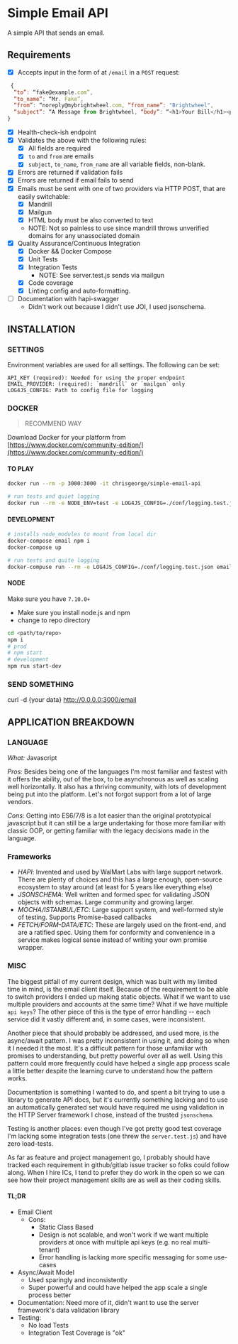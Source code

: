 Simple Email API
=========
A simple API that sends an email.

## Requirements

- [X] Accepts input in the form of at `/email` in a `POST` request:
```javascript
 {
  “to”: “fake@example.com”,
  “to_name”: “Mr. Fake”,
  “from”: “noreply@mybrightwheel.com, “from_name”: "Brightwheel",
  “subject”: “A Message from Brightwheel, “body”: “<h1>Your Bill</h1><p>$10</p>”
}
```
- [X] Health-check-ish endpoint
- [X] Validates the above with the following rules:
  - [X] All fields are required
  - [X] `to` and `from` are emails
  - [X] `subject`, `to_name`, `from_name` are all variable fields, non-blank.
- [X] Errors are returned if validation fails
- [X] Errors are returned if email fails to send
- [X] Emails must be sent with one of two providers via HTTP POST, that are easily switchable:
  - [X] Mandrill
  - [X] Mailgun
  - [X] HTML body must be also converted to text
  - NOTE: Not so painless to use since mandrill throws unverified domains for any unassociated domain
- [X] Quality Assurance/Continuous Integration
  - [X] Docker && Docker Compose
  - [X] Unit Tests
  - [X] Integration Tests
    - NOTE: See server.test.js sends via mailgun
  - [X] Code coverage
  - [X] Linting config and auto-formatting.
- [ ] Documentation with hapi-swagger
  - Didn't work out because I didn't use JOI, I used jsonschema.

## INSTALLATION
### SETTINGS
Environment variables are used for all settings. The following can be set:

```
API_KEY (required): Needed for using the proper endpoint
EMAIL_PROVIDER: (required): `mandrill` or `mailgun` only
LOG4JS_CONFIG: Path to config file for logging
```

### DOCKER
> RECOMMEND WAY

Download Docker for your platform from [https://www.docker.com/community-edition/](https://www.docker.com/community-edition/)


#### TO PLAY
```bash
docker run --rm -p 3000:3000 -it chrisgeorge/simple-email-api

# run tests and quiet logging
docker run --rm -e NODE_ENV=test -e LOG4JS_CONFIG=./conf/logging.test.json -it chrisgeorge/simple-email-api sh -c "npm i && npm test"
```


#### DEVELOPMENT

```bash
# installs node_modules to mount from local dir
docker-compose email npm i
docker-compose up

# run tests and quite logging
docker-compuse run --rm -e LOG4JS_CONFIG=./conf/logging.test.json email npm test
```

#### NODE
Make sure you have `7.10.0+`

* Make sure you install node.js and npm
* change to repo directory

```bash
cd <path/to/repo>
npm i
# prod
# npm start
# development
npm run start-dev
```

### SEND SOMETHING
curl -d {your data} http://0.0.0.0:3000/email

## APPLICATION BREAKDOWN

### LANGUAGE
*What:* Javascript

*Pros:*
Besides being one of the languages I'm most familiar and fastest with it offers the ability, out of the box, to be asynchronous as well as scaling well horizontally.
It also has a thriving community, with lots of development being put into the platform. Let's not forgot support from a lot of large vendors.

*Cons*: Getting into ES6/7/8 is a lot easier than the original prototypical javascript but it can still be a large undertaking for those more familiar with classic OOP, or getting familiar with the legacy decisions made in the language.

### Frameworks
- *HAPI*: Invented and used by WalMart Labs with large support network. There are plenty of choices and this has a large enough, open-source ecosystem to stay around (at least for 5 years like everything else)
- *JSONSCHEMA*: Well written and formed spec for validating JSON objects with schemas. Large community and growing larger.
- *MOCHA/ISTANBUL/ETC*: Large support system, and well-formed style of testing. Supports Promise-based callbacks
- *FETCH/FORM-DATA/ETC*: These are largely used on the front-end, and are a ratified spec. Using them for conformity and convenience in a service makes logical sense instead of writing your own promise wrapper.

### MISC
The biggest pitfall of my current design, which was built with my limited time in mind, is the email client itself. Because of the requirement to be able to switch providers I ended up making static objects. What if we want to use multiple providers and accounts at the same time? What if we have multiple `api keys`? The other piece of this is the type of error handling -- each service did it vastly different and, in some cases, were inconsistent.

Another piece that should probably be addressed, and used more, is the async/await pattern. I was pretty inconsistent in using it, and doing so when it I needed it the most. It's a difficult pattern for those unfamiliar with promises to understanding, but pretty powerful over all as well. Using this pattern could more frequently could have helped a single app process scale a little better despite the learning curve to understand how the pattern works.

Documentation is something I wanted to do, and spent a bit trying to use a library to generate API docs, but it's currently something lacking and to use an automatically generated set would have required me using validation in the HTTP Server framework I chose, instead of the trusted `jsonschema`.

Testing is another places: even though I've got pretty good test coverage I'm lacking some integration tests (one threw the `server.test.js`) and have zero load-tests.

As far as feature and project management go, I probably should have tracked each requirement in github/gitlab issue tracker so folks could follow along. When I hire ICs, I tend to prefer they do work in the open so we can see how their project management skills are as well as their coding skills.

#### TL;DR
- Email Client
  * Cons:
    * Static Class Based
    * Design is not scalable, and won't work if we want multiple providers at once with multiple api keys (e.g. no real multi-tenant)
    * Error handling is lacking more specific messaging for some use-cases
- Async/Await Model
  * Used sparingly and inconsistently
  * Super powerful and could have helped the app scale a single process better
- Documentation: Need more of it, didn't want to use the server framework's data validation library
- Testing:
  * No load Tests
  * Integration Test Coverage is "ok"
